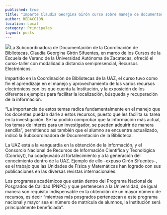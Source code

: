 ```yaml
---
published: true
title: "Imparte Claudia Georgina Girón curso sobre manejo de documentos electrónicos "
author: REDACCION
location: Local
category: Principales
layout: posts
---
```


![](http://i.imgur.com/KbW4UtBm.jpg)La Subcoordinadora de Documentación de la Coordinación de Bibliotecas, Claudia Georgina Girón Sifuentes, en marco de los Cursos de la Escuela de Verano de la Universidad Autónoma de Zacatecas, ofreció el curso-taller con modalidad a distancia semipresencial, Recursos Electrónicos. 

   Impartido en la Coordinación de Bibliotecas de la UAZ, el curso tuvo como fin el aprendizaje en el manejo y aprovechamiento de los varios recursos electrónicos con los que cuenta la Institución, y la exposición de los diferentes ejemplos para facilitar la localización, búsqueda y recuperación de la información.  

  “La importancia  de estos temas radica fundamentalmente en el manejo que los docentes puedan darle a estos recursos, puesto que les facilita su tarea en la investigación. Se ha podido comprobar que la información más actual, los temas de interés para un investigador, se pueden adquirir de manera sencilla”, permitiendo así también que el alumno se encuentre actualizado, indicó la Subcoordinadora de Documentación de la Biblioteca. 

   La UAZ está a la vanguardia en la obtención de la información, y el Consorcio Nacional de Recursos de Información Científica y Tecnológica (Conricyt), ha coadyuvado al fortalecimiento y a la generación del conocimiento dentro de la UAZ. Ejemplo de ello –expuso  Girón Sifuentes-, es el trabajo que las Unidades de Física y Matemáticas han logrado con sus publicaciones en las diversas revistas internacionales. 

Los programas académicos que están dentro del Programa Nacional de Posgrados de Calidad (PNPC) y que pertenecen a la Universidad, de igual manera son requisito indispensable en la obtención de un mayor número de recursos, es decir “mientras más posgrados pertenezcan a este programa nacional y mayor sea el número de matrícula de alumnos, la Institución será principalmente beneficiada”.    
